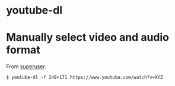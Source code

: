 youtube-dl
==========

# Manually select video and audio format

From [superuser](https://superuser.com/questions/1243292/how-to-manually-select-video-and-audio-format-while-using-youtube-dl).

```
$ youtube-dl -f 248+171 https://www.youtube.com/watch?v=XYZ
```
